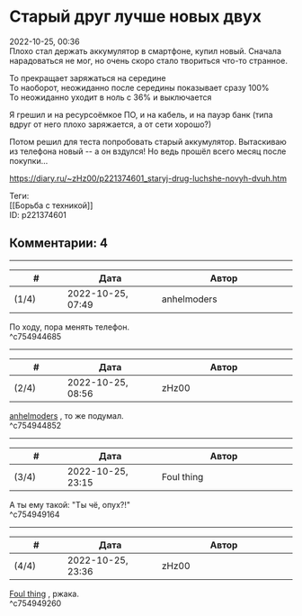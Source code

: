 Старый друг лучше новых двух
============================

  
2022-10-25, 00:36  
 Плохо стал держать аккумулятор в смартфоне, купил новый. Сначала нарадоваться не мог, но очень скоро стало твориться что-то странное.   
   
 То прекращает заряжаться на середине   
 То наоборот, неожиданно после середины показывает сразу 100%   
 То неожиданно уходит в ноль с 36% и выключается   
   
 Я грешил и на ресурсоёмкое ПО, и на кабель, и на пауэр банк (типа вдруг от него плохо заряжается, а от сети хорошо?)   
   
 Потом решил для теста попробовать старый аккумулятор. Вытаскиваю из телефона новый -- а он вздулся! Но ведь прошёл всего месяц после покупки...   
  
<https://diary.ru/~zHz00/p221374601_staryj-drug-luchshe-novyh-dvuh.htm>  
  
Теги:  
[[Борьба с техникой]]  
ID: p221374601  


Комментарии: 4
--------------

  


---



|         #         |              Дата              |                     Автор                     |           ID           |
| --- | --- | --- | --- |
| (1/4) | 2022-10-25, 07:49 | anhelmoders | c754944685 |

  
 По ходу, пора менять телефон.   
 ^c754944685

---



|         #         |              Дата              |                     Автор                     |           ID           |
| --- | --- | --- | --- |
| (2/4) | 2022-10-25, 08:56 | zHz00 | c754944852 |

  
  [anhelmoders](https://anhelmoders.diary.ru "No plans. Only wonders.")  , то же подумал.   
 ^c754944852

---



|         #         |              Дата              |                     Автор                     |           ID           |
| --- | --- | --- | --- |
| (3/4) | 2022-10-25, 23:15 | Foul thing | c754949164 |

  
 А ты ему такой: "Ты чё, опух?!"   
 ^c754949164

---



|         #         |              Дата              |                     Автор                     |           ID           |
| --- | --- | --- | --- |
| (4/4) | 2022-10-25, 23:36 | zHz00 | c754949260 |

  
  [Foul thing](https://foulthing.diary.ru "Temporary Internet Flies")  , ржака.   
 ^c754949260